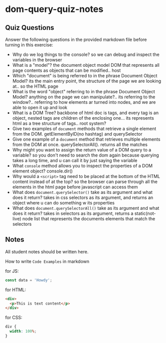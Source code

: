 # dom-query-quiz-notes

## Quiz Questions

Answer the following questions in the provided markdown file before turning in this exercise:

- Why do we log things to the console?
  so we can debug and inspect the variables in the browser
- What is a "model"?
  the document object model DOM that represents all page contents as objects that can be modified.. host
- Which "document" is being referred to in the phrase Document Object Model?
  its the main entry point, the structure of the page we are looking at.. so the HTML page
- What is the word "object" referring to in the phrase Document Object Model?
  anything on the page we can manipulate?.. its referring to the window?.. referring to how elements ar turned into nodes, and we are able to open it up and look
- What is a DOM Tree?
  backbone of html doc is tags, and every tag is an object, nested tags are children of the enclosing one... its represents html as a tree structure of tags.. root system?
- Give two examples of `document` methods that retrieve a single element from the DOM.
  getElementByID(no hashtag) and querySelector
- Give one example of a `document` method that retrieves multiple elements from the DOM at once.
  querySelectorAll(). returns all the matches
- Why might you want to assign the return value of a DOM query to a variable?
  so you don't need to search the dom again because querying takes a long time, and u can call it by just saying the variable
- What `console` method allows you to inspect the properties of a DOM element object?
  console.dir()
- Why would a `<script>` tag need to be placed at the bottom of the HTML content instead of at the top?
  so the browser can parse through all the elements in the html page before javascript can access them
- What does `document.querySelector()` take as its argument and what does it return?
  takes in css selectors as its argument, and returns an object where u can do something w its properties
- What does `document.querySelectorAll()` take as its argument and what does it return?
  takes in selectors as its argument, returns a static(not-live) node list that represents the documents elements that match the selectors

## Notes

All student notes should be written here.

How to write `Code Examples` in markdown

for JS:

```javascript
const data = 'Howdy';
```

for HTML:

```html
<div>
  <p>This is text content</p>
</div>
```

for CSS:

```css
div {
  width: 100%;
}
```
